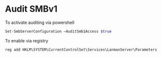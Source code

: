 # Audit SMBv1

To activate auditing via powershell

```powershell
Set-SmbServerConfiguration –AuditSmb1Access $true
```

To enable via registry

```cmd
reg add HKLM\SYSTEM\CurrentControlSet\Services\LanmanServer\Parameters /v AuditSmb1Access /t REG_DWORD /d 1
```

